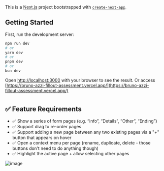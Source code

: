 This is a [Next.js](https://nextjs.org) project bootstrapped with [`create-next-app`](https://nextjs.org/docs/app/api-reference/cli/create-next-app).

## Getting Started

First, run the development server:

```bash
npm run dev
# or
yarn dev
# or
pnpm dev
# or
bun dev
```

Open [http://localhost:3000](http://localhost:3000) with your browser to see the result.
Or access [https://bruno-azzi-fillout-assessment.vercel.app/](https://bruno-azzi-fillout-assessment.vercel.app/)
#

## ✅ Feature Requirements

- ✅ Show a series of form pages (e.g. “Info”, “Details”, “Other”, “Ending”)
- ✅ Support drag to re-order pages
- ✅ Support adding a new page between any two existing pages via a "+" button that appears on hover
- ✅ Open a context menu per page (rename, duplicate, delete - those buttons don't need to do anything though)
- ✅ Highlight the active page + allow selecting other pages

![image](https://github.com/user-attachments/assets/add56b58-6c07-4545-9a5d-8288e2febc92)
